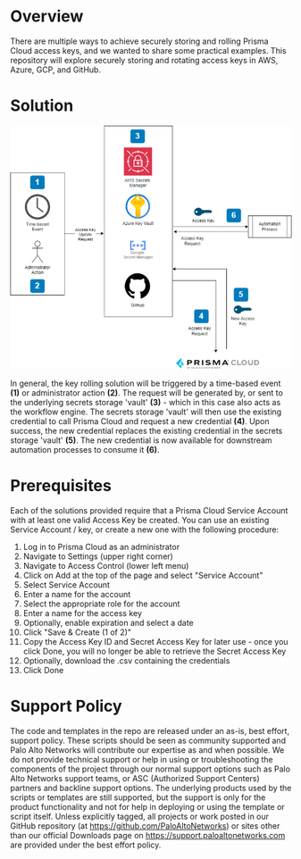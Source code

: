 # Overview
There are multiple ways to achieve securely storing and rolling Prisma Cloud access keys, and we wanted to share some practical examples. This repository will explore securely storing and rotating access keys in AWS, Azure, GCP, and GitHub.

# Solution

![General Solution](./images/access_key_blog-general.png?raw=true "General Solution")

In general, the key rolling solution will be triggered by a time-based event **(1)** or administrator action **(2)**.  The request will be generated by, or sent to the underlying secrets storage 'vault' **(3)** - which in this case also acts as the workflow engine. The secrets storage 'vault' will then use the existing credential to call Prisma Cloud and request a new credential **(4)**.  Upon success, the new credential replaces the existing credential in the secrets storage 'vault' **(5)**.  The new credential is now available for downstream automation processes to consume it **(6)**.

# Prerequisites

Each of the solutions provided require that a Prisma Cloud Service Account with at least one valid Access Key be created. You can use an existing Service Account / key, or create a new one with the following procedure:
1. Log in to Prisma Cloud as an administrator
2. Navigate to Settings (upper right corner)
3. Navigate to Access Control (lower left menu)
4. Click on Add at the top of the page and select "Service Account"
5. Select Service Account
6. Enter a name for the account
7. Select the appropriate role for the account
8. Enter a name for the access key
9. Optionally, enable expiration and select a date
10. Click "Save & Create (1 of 2)"
11. Copy the Access Key ID and Secret Access Key for later use - once you click Done, you will no longer be able to retrieve the Secret Access Key
12. Optionally, download the .csv containing the credentials
13. Click Done

# Support Policy
The code and templates in the repo are released under an as-is, best effort, support policy. These scripts should be seen as community supported and Palo Alto Networks will contribute our expertise as and when possible. We do not provide technical support or help in using or troubleshooting the components of the project through our normal support options such as Palo Alto Networks support teams, or ASC (Authorized Support Centers) partners and backline support options. The underlying products used by the scripts or templates are still supported, but the support is only for the product functionality and not for help in deploying or using the template or script itself. Unless explicitly tagged, all projects or work posted in our GitHub repository (at https://github.com/PaloAltoNetworks) or sites other than our official Downloads page on https://support.paloaltonetworks.com are provided under the best effort policy.
